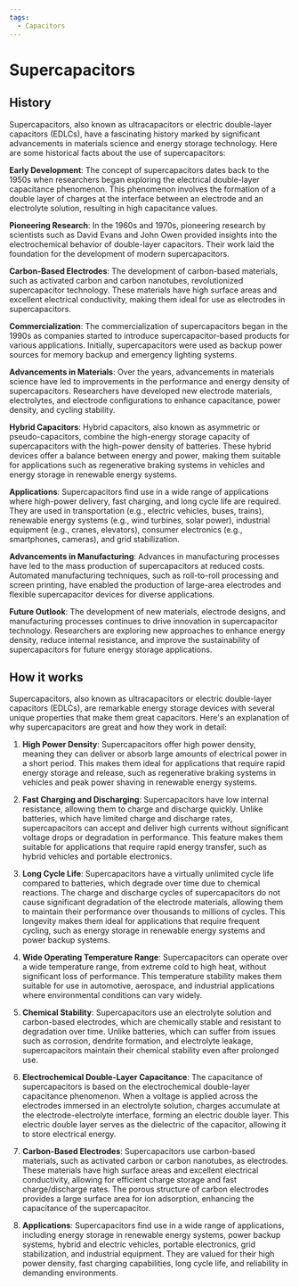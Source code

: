```yaml
---
tags:
  - Capacitors
---
```


# Supercapacitors

## History

Supercapacitors, also known as ultracapacitors or electric double-layer capacitors (EDLCs), have a fascinating history marked by significant advancements in materials science and energy storage technology. Here are some historical facts about the use of supercapacitors:

**Early Development**: The concept of supercapacitors dates back to the 1950s when researchers began exploring the electrical double-layer capacitance phenomenon. This phenomenon involves the formation of a double layer of charges at the interface between an electrode and an electrolyte solution, resulting in high capacitance values.

**Pioneering Research**: In the 1960s and 1970s, pioneering research by scientists such as David Evans and John Owen provided insights into the electrochemical behavior of double-layer capacitors. Their work laid the foundation for the development of modern supercapacitors.

**Carbon-Based Electrodes**: The development of carbon-based materials, such as activated carbon and carbon nanotubes, revolutionized supercapacitor technology. These materials have high surface areas and excellent electrical conductivity, making them ideal for use as electrodes in supercapacitors.

**Commercialization**: The commercialization of supercapacitors began in the 1990s as companies started to introduce supercapacitor-based products for various applications. Initially, supercapacitors were used as backup power sources for memory backup and emergency lighting systems.

**Advancements in Materials**: Over the years, advancements in materials science have led to improvements in the performance and energy density of supercapacitors. Researchers have developed new electrode materials, electrolytes, and electrode configurations to enhance capacitance, power density, and cycling stability.

**Hybrid Capacitors**: Hybrid capacitors, also known as asymmetric or pseudo-capacitors, combine the high-energy storage capacity of supercapacitors with the high-power density of batteries. These hybrid devices offer a balance between energy and power, making them suitable for applications such as regenerative braking systems in vehicles and energy storage in renewable energy systems.

**Applications**: Supercapacitors find use in a wide range of applications where high-power delivery, fast charging, and long cycle life are required. They are used in transportation (e.g., electric vehicles, buses, trains), renewable energy systems (e.g., wind turbines, solar power), industrial equipment (e.g., cranes, elevators), consumer electronics (e.g., smartphones, cameras), and grid stabilization.

**Advancements in Manufacturing**: Advances in manufacturing processes have led to the mass production of supercapacitors at reduced costs. Automated manufacturing techniques, such as roll-to-roll processing and screen printing, have enabled the production of large-area electrodes and flexible supercapacitor devices for diverse applications.

**Future Outlook**: The development of new materials, electrode designs, and manufacturing processes continues to drive innovation in supercapacitor technology. Researchers are exploring new approaches to enhance energy density, reduce internal resistance, and improve the sustainability of supercapacitors for future energy storage applications.

## How it works

Supercapacitors, also known as ultracapacitors or electric double-layer capacitors (EDLCs), are remarkable energy storage devices with several unique properties that make them great capacitors. Here's an explanation of why supercapacitors are great and how they work in detail:

1. **High Power Density**: Supercapacitors offer high power density, meaning they can deliver or absorb large amounts of electrical power in a short period. This makes them ideal for applications that require rapid energy storage and release, such as regenerative braking systems in vehicles and peak power shaving in renewable energy systems.

2. **Fast Charging and Discharging**: Supercapacitors have low internal resistance, allowing them to charge and discharge quickly. Unlike batteries, which have limited charge and discharge rates, supercapacitors can accept and deliver high currents without significant voltage drops or degradation in performance. This feature makes them suitable for applications that require rapid energy transfer, such as hybrid vehicles and portable electronics.

3. **Long Cycle Life**: Supercapacitors have a virtually unlimited cycle life compared to batteries, which degrade over time due to chemical reactions. The charge and discharge cycles of supercapacitors do not cause significant degradation of the electrode materials, allowing them to maintain their performance over thousands to millions of cycles. This longevity makes them ideal for applications that require frequent cycling, such as energy storage in renewable energy systems and power backup systems.

4. **Wide Operating Temperature Range**: Supercapacitors can operate over a wide temperature range, from extreme cold to high heat, without significant loss of performance. This temperature stability makes them suitable for use in automotive, aerospace, and industrial applications where environmental conditions can vary widely.

5. **Chemical Stability**: Supercapacitors use an electrolyte solution and carbon-based electrodes, which are chemically stable and resistant to degradation over time. Unlike batteries, which can suffer from issues such as corrosion, dendrite formation, and electrolyte leakage, supercapacitors maintain their chemical stability even after prolonged use.

6. **Electrochemical Double-Layer Capacitance**: The capacitance of supercapacitors is based on the electrochemical double-layer capacitance phenomenon. When a voltage is applied across the electrodes immersed in an electrolyte solution, charges accumulate at the electrode-electrolyte interface, forming an electric double layer. This electric double layer serves as the dielectric of the capacitor, allowing it to store electrical energy.

7. **Carbon-Based Electrodes**: Supercapacitors use carbon-based materials, such as activated carbon or carbon nanotubes, as electrodes. These materials have high surface areas and excellent electrical conductivity, allowing for efficient charge storage and fast charge/discharge rates. The porous structure of carbon electrodes provides a large surface area for ion adsorption, enhancing the capacitance of the supercapacitor.

8. **Applications**: Supercapacitors find use in a wide range of applications, including energy storage in renewable energy systems, power backup systems, hybrid and electric vehicles, portable electronics, grid stabilization, and industrial equipment. They are valued for their high power density, fast charging capabilities, long cycle life, and reliability in demanding environments.

